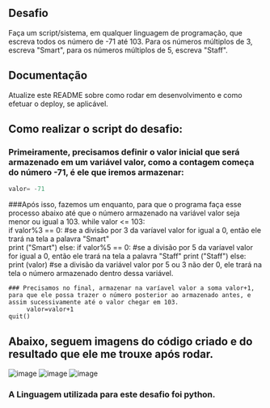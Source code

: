 ## Desafio

Faça um script/sistema, em qualquer linguagem de programação, que escreva todos os número de -71 até 103. Para os números múltiplos de 3, escreva "Smart", para os números múltiplos de 5, escreva "Staff".

## Documentação

Atualize este README sobre como rodar em desenvolvimento e como efetuar o deploy, se aplicável.

## Como realizar o script do desafio:

### Primeiramente, precisamos definir o valor inicial que será armazenado em um variável valor, como a contagem começa do número -71, é ele que iremos armazenar:
```python
valor= -71                             
```
###Após isso, fazemos um enquanto, para que o programa faça esse processo abaixo até que o número armazenado na variável valor seja menor ou igual a 103. 
while valor <= 103:                     
    if valor%3 == 0:                   #se a divisão por 3 da varíavel valor for igual a 0, então ele trará na tela a palavra "Smart"       
       print ("Smart")
    else:
         if valor%5 == 0:              #se a divisão por 5 da varíavel valor for igual a 0, então ele trará na tela a palavra "Staff"
            print ("Staff")
         else:
             print (valor)            #se a divisão da variável valor por 5 ou 3 não der 0, ele trará na tela o número armazenado dentro dessa variável.
```         
### Precisamos no final, armazenar na varíavel valor a soma valor+1, para que ele possa trazer o número posterior ao armazenado antes, e assim sucessivamente até o valor chegar em 103.
     valor=valor+1                      
quit()
```

## Abaixo, seguem imagens do código criado e do resultado que ele me trouxe após rodar.

![image](https://user-images.githubusercontent.com/83428347/116622370-f59ec900-a91a-11eb-92ce-2ceb019539a0.png)
![image](https://user-images.githubusercontent.com/83428347/116622472-21ba4a00-a91b-11eb-9e10-d5dacd686e9f.png)
![image](https://user-images.githubusercontent.com/83428347/116622502-2c74df00-a91b-11eb-8f78-38a5b5cfa494.png)

### A Linguagem utilizada para este desafio foi python.


